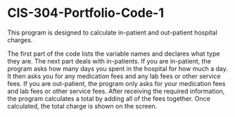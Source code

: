 # CIS-304-Portfolio-Code-1

This program is designed to calculate in-patient and out-patient hospital charges.

The first part of the code lists the variable names and declares what type they are.
The next part deals with in-patients. If you are in-patient, the program asks how many days you spent in the hospital for how much a day. It then asks you for any medication fees and any lab fees or other service fees.
If you are out-patient, the program only asks for your medication fees and lab fees or other service fees.
After receiving the required information, the program calculates a total by adding all of the fees together.
Once calculated, the total charge is shown on the screen.
